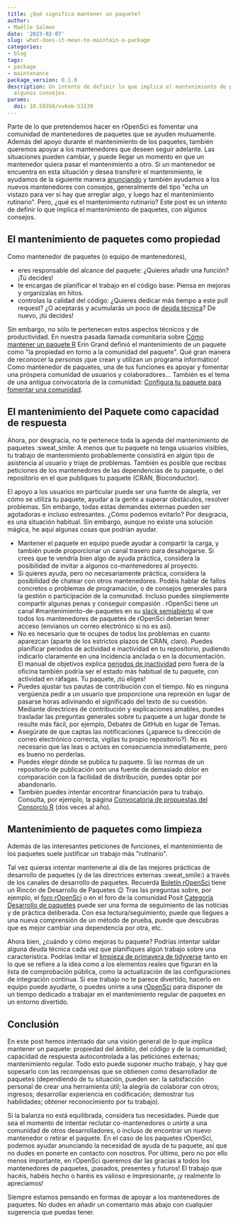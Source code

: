 ```yaml
---
title: ¿Qué significa mantener un paquete?
author:
- Maëlle Salmon
date: '2023-02-07'
slug: what-does-it-mean-to-maintain-a-package
categories:
- blog
tags:
- package
- maintenance
package_version: 0.1.0
description: Un intento de definir lo que implica el mantenimiento de paquetes, con
  algunos consejos.
params:
  doi: 10.59350/vv6xb-53139
---
```


Parte de lo que pretendemos hacer en rOpenSci es fomentar una comunidad de mantenedores de paquetes que se ayuden mutuamente.
Además del apoyo durante el mantenimiento de los paquetes, también queremos apoyar a los mantenedores que deseen seguir adelante. Las situaciones pueden cambiar, y puede llegar un momento en que un mantenedor quiera pasar el mantenimiento a otro. Si un mantenedor se encuentra en esta situación y desea transferir el mantenimiento, le ayudamos de la siguiente manera [anunciando](/blog/2022/10/17/maintain-or-co-maintain-an-ropensci-package/) y también ayudamos a los nuevos mantenedores con consejos, generalmente del tipo "echa un vistazo para ver si hay que arreglar algo, y luego haz el mantenimiento rutinario".
Pero, ¿qué es el mantenimiento rutinario? Este post es un intento de definir lo que implica el mantenimiento de paquetes, con algunos consejos.

## El mantenimiento de paquetes como propiedad

Como mantenedor de paquetes (o equipo de mantenedores),

- eres responsable del alcance del paquete: ¿Quieres añadir una función? ¡Tú decides!
- te encargas de planificar el trabajo en el código base: Piensa en mejoras y organízalas en hitos.
- controlas la calidad del código: ¿Quieres dedicar más tiempo a este pull request? ¿O aceptarás y acumularás un poco de [deuda técnica](https://en.wikipedia.org/wiki/Technical_debt)? De nuevo, ¡tú decides!

Sin embargo, no sólo te pertenecen estos aspectos técnicos y de productividad.
En nuestra pasada llamada comunitaria sobre [Cómo mantener un paquete R](/commcalls/2020-03-18/) Erin Grand definió el mantenimiento de un paquete como "la propiedad en torno a la comunidad del paquete".
Qué gran manera de reconocer la *personas* ¡que crean y utilizan un programa informático!
Como mantenedor de paquetes, una de tus funciones es apoyar y fomentar una próspera comunidad de usuarios y colaboradores... También es el tema de una antigua convocatoria de la comunidad: [Configura tu paquete para fomentar una comunidad](/commcalls/apr2021-pkg-community/).

## El mantenimiento del Paquete como capacidad de respuesta

Ahora, por desgracia, no te pertenece toda la agenda del mantenimiento de paquetes :sweat\_smile:
A menos que tu paquete no tenga usuarios visibles, tu trabajo de mantenimiento probablemente consistirá en algún tipo de asistencia al usuario y triaje de problemas.
También es posible que recibas peticiones de los mantenedores de las dependencias de tu paquete, o del repositorio en el que publiques tu paquete (CRAN, Bioconductor).

El apoyo a los usuarios en particular puede ser una fuente de alegría, ver cómo se utiliza tu paquete, ayudar a la gente a superar obstáculos, resolver problemas.
Sin embargo, todas estas demandas externas pueden ser agotadoras e incluso estresantes.
¿Cómo podemos evitarlo?
Por desgracia, es una situación habitual. Sin embargo, aunque no existe una solución mágica, he aquí algunas cosas que podrían ayudar.

- Mantener el paquete en equipo puede ayudar a compartir la carga, y también puede proporcionar un canal trasero para desahogarse. Si crees que te vendría bien algo de ayuda práctica, considera la posibilidad de invitar a algunos co-mantenedores al proyecto.
- Si quieres ayuda, pero no necesariamente práctica, considera la posibilidad de chatear con otros mantenedores. Podéis hablar de fallos concretos o problemas de programación, o de consejos generales para la gestión o participación de la comunidad. Incluso puedes simplemente compartir algunas penas y conseguir compasión . rOpenSci tiene un canal #mantenimiento-de-paquetes en su [slack semiabierto](https://contributing.ropensci.org/resources.html#channels) al que todos los mantenedores de paquetes de rOpenSci deberían tener acceso (envíanos un correo electrónico si no es así).
- No es necesario que te ocupes de todos los problemas en cuanto aparezcan (aparte de los estrictos plazos de CRAN, claro). Puedes planificar periodos de actividad e inactividad en tu repositorio, pudiendo indicarlo claramente en una incidencia anclada o en la documentación. El manual de objetivos explica [periodos de inactividad](https://books.ropensci.org/targets/help.html#out-of-office) pero fuera de la oficina también podría ser el estado más habitual de tu paquete, con actividad en ráfagas. Tu paquete, ¡tú eliges!
- Puedes ajustar tus pautas de contribución con el tiempo. No es ninguna vergüenza pedir a un usuario que proporcione una reprexión en lugar de pasarse horas adivinando el significado del texto de su cuestión. Mediante directrices de contribución y explicaciones amables, puedes trasladar las preguntas generales sobre tu paquete a un lugar donde te resulte más fácil, por ejemplo, Debates de GitHub en lugar de Temas.
- Asegúrate de que captas las notificaciones (¿aparece tu dirección de correo electrónico correcta, vigilas tu propio repositorio?). No es necesario que las leas o actúes en consecuencia inmediatamente, pero es bueno no perderlas.
- Puedes elegir dónde se publica tu paquete. Si las normas de un repositorio de publicación son una fuente de demasiado dolor en comparación con la facilidad de distribución, puedes optar por abandonarlo.
- También puedes intentar encontrar financiación para tu trabajo. Consulta, por ejemplo, la página [Convocatoria de propuestas del Consorcio R](https://www.r-consortium.org/all-projects/call-for-proposals) (dos veces al año).

## Mantenimiento de paquetes como limpieza

Además de las interesantes peticiones de funciones, el mantenimiento de los paquetes suele justificar un trabajo más "rutinario".

Tal vez quieras intentar mantenerte al día de las mejores prácticas de desarrollo de paquetes (y de las directrices externas :sweat\_smile:) a través de los canales de desarrollo de paquetes.
Recuerda [Boletín rOpenSci](/news) tiene un Rincón de Desarrollo de Paquetes :wink:
Tras las preguntas sobre, por ejemplo, el [foro rOpenSci](https://discuss.ropensci.org/) o en el foro de la comunidad Posit [Categoría Desarrollo de paquetes](https://community.rstudio.com/c/package-development/11) puede ser una forma de seguimiento de las noticias y de práctica deliberada.
Con esa lectura/seguimiento, puede que llegues a una nueva comprensión de un método de prueba, puede que descubras que es mejor cambiar una dependencia por otra, etc.

Ahora bien, ¿cuándo y cómo mejoras tu paquete?
Podrías intentar saldar alguna deuda técnica cada vez que planifiques algún trabajo sobre una característica.
Podrías imitar el [limpieza de primavera de tidyverse](/blog/2022/03/18/ropensci-news-digest-march-2022/#get-inspired-by-the-tidyverse-spring-cleaning) tanto en lo que se refiere a la idea como a los elementos reales que figuran en la lista de comprobación pública, como la actualización de las configuraciones de integración continua.
Si ese trabajo no te parece divertido, hacerlo en equipo puede ayudarte, o puedes unirte a una [rOpenSci](/events) para disponer de un tiempo dedicado a trabajar en el mantenimiento regular de paquetes en un entorno divertido.

## Conclusión

En este post hemos intentado dar una visión general de lo que implica mantener un paquete: propiedad del ámbito, del código y de la comunidad; capacidad de respuesta autocontrolada a las peticiones externas; mantenimiento regular.
Todo esto puede suponer mucho trabajo, y hay que sopesarlo con las recompensas que se obtienen como desarrollador de paquetes (dependiendo de tu situación, pueden ser: la satisfacción personal de crear una herramienta útil; la alegría de colaborar con otros; ingresos; desarrollar experiencia en codificación; demostrar tus habilidades; obtener reconocimiento por tu trabajo).

Si la balanza no está equilibrada, considera tus necesidades. Puede que sea el momento de intentar reclutar co-mantenedores o unirte a una comunidad de otros desarrolladores, o incluso de encontrar un nuevo mantenedor o retirar el paquete.
En el caso de los paquetes rOpenSci, podemos ayudar anunciando la necesidad de ayuda de tu paquete, así que no dudes en ponerte en contacto con nosotros.
Por último, pero no por ello menos importante, en rOpenSci queremos dar las gracias a todos los mantenedores de paquetes, ¡pasados, presentes y futuros! El trabajo que hacéis, habéis hecho o haréis es valioso e impresionante, ¡y realmente lo apreciamos!

Siempre estamos pensando en formas de apoyar a los mantenedores de paquetes. No dudes en añadir un comentario más abajo con cualquier sugerencia que puedas tener.


